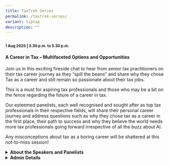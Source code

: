 ```yaml
---
title: TaxTrek Series
permalink: /taxtrek-series/
variant: tiptap
description: ""
---
```

<h4><strong><sub>1 Aug 2025 | 3.30 p.m. to 5.30 p.m.</sub></strong></h4>
<h4><strong>A Career in Tax – Multifaceted Options and Opportunities</strong></h4>
<p>Join us in this exciting fireside chat to hear from senior tax practitioners
on their tax career journey as they “spill the beans” and share why they
chose Tax as a career and still remain so passionate about their tax jobs.&nbsp;</p>
<p>This is a must for aspiring tax professionals and those who may be a bit
on the fence regarding the future of a career in tax.</p>
<p>Our esteemed panelists, each well recognised and sought after as top tax
professionals in their respective fields, will share their personal career
journey and address questions such as why they chose tax as a career in
the first place, their path to success and why they believe the world needs
more tax professionals going forward irrespective of all the buzz about
AI.</p>
<p>Any misconceptions about tax as a boring career will be shattered at this
not-to-miss session!&nbsp;</p>
<div data-type="detailGroup" class="isomer-accordion-group isomer-accordion isomer-accordion-white">
<details class="isomer-details">
<summary><strong>About the Speakers and Panelists</strong>
</summary>
<div data-type="detailsContent" class="isomer-details-content">
<p></p>
<div class="isomer-image-wrapper">
<img style="width: 100%" height="auto" width="100%" alt="" src="/images/Dennis_Andy.png">
</div>
<p></p>
<div class="isomer-image-wrapper">
<img style="width: 100%" height="auto" width="100%" alt="" src="/images/Ken_Loon_Belinda.png">
</div>
<p></p>
</div>
</details>
</div>
<div data-type="detailGroup" class="isomer-accordion-group isomer-accordion isomer-accordion-white">
<details class="isomer-details">
<summary><strong>Admin Details</strong>
</summary>
<div data-type="detailsContent" class="isomer-details-content">
<ul data-tight="true" class="tight">
<li>
<p>Venue: Auditorium at Level 5, Revenue House, 55 Newton Road S(307987)</p>
</li>
<li>
<p>Date: 1 Aug 2025</p>
</li>
<li>
<p>Time: 3.30pm to 5.30pm</p>
</li>
<li>
<p>Fees: This is a complimentary seminar</p>
</li>
<li>
<p>Registration is on first-come-first served.</p>
</li>
<li>
<p><a href="https://form.gov.sg/68417d7267c83ab8faa67a01" rel="noopener nofollow" target="_blank">Registration Form</a>
</p>
</li>
</ul>
</div>
</details>
</div>
<p></p>